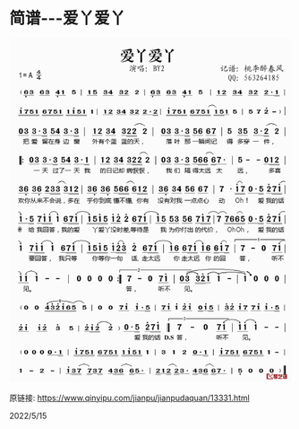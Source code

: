# 简谱---爱丫爱丫

![爱丫爱丫](images/aiya.png)  


原链接: https://www.qinyipu.com/jianpu/jianpudaquan/13331.html  


2022/5/15  
